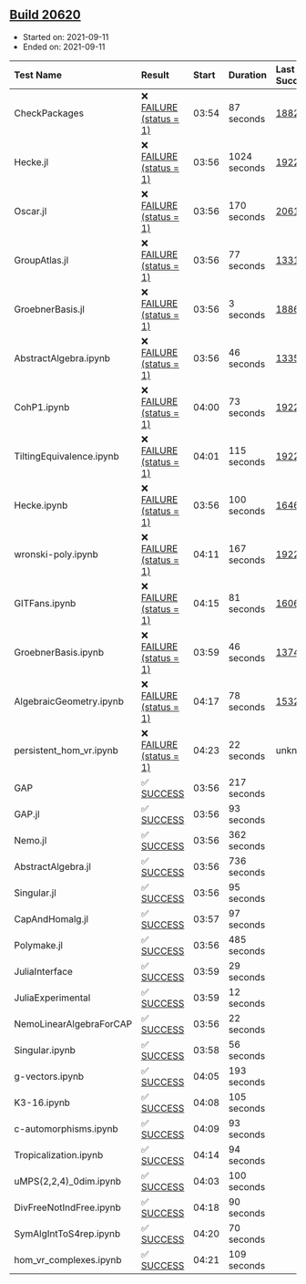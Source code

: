 ## [Build 20620](https://oscarci.mathematik.uni-kl.de/job/oscar/20620/)

* Started on: 2021-09-11
* Ended on: 2021-09-11

| Test Name    | Result | Start | Duration | Last Success | First Failure |
|:-------------|:-------|:------|:---------|:-------------|:--------------|
| CheckPackages | ❌ [FAILURE (status = 1)](https://oscarci.mathematik.uni-kl.de/job/oscar/20620/artifact/logs/build-20620/CheckPackages.log) | 03:54 | 87 seconds | [18822](https://oscarci.mathematik.uni-kl.de/job/oscar/18822/) | [18823](https://oscarci.mathematik.uni-kl.de/job/oscar/18823/) |
| Hecke.jl | ❌ [FAILURE (status = 1)](https://oscarci.mathematik.uni-kl.de/job/oscar/20620/artifact/logs/build-20620/Hecke.jl.log) | 03:56 | 1024 seconds | [19222](https://oscarci.mathematik.uni-kl.de/job/oscar/19222/) | [20152](https://oscarci.mathematik.uni-kl.de/job/oscar/20152/) |
| Oscar.jl | ❌ [FAILURE (status = 1)](https://oscarci.mathematik.uni-kl.de/job/oscar/20620/artifact/logs/build-20620/Oscar.jl.log) | 03:56 | 170 seconds | [20613](https://oscarci.mathematik.uni-kl.de/job/oscar/20613/) | [20614](https://oscarci.mathematik.uni-kl.de/job/oscar/20614/) |
| GroupAtlas.jl | ❌ [FAILURE (status = 1)](https://oscarci.mathematik.uni-kl.de/job/oscar/20620/artifact/logs/build-20620/GroupAtlas.jl.log) | 03:56 | 77 seconds | [13311](https://oscarci.mathematik.uni-kl.de/job/oscar/13311/) | [13312](https://oscarci.mathematik.uni-kl.de/job/oscar/13312/) |
| GroebnerBasis.jl | ❌ [FAILURE (status = 1)](https://oscarci.mathematik.uni-kl.de/job/oscar/20620/artifact/logs/build-20620/GroebnerBasis.jl.log) | 03:56 | 3 seconds | [18864](https://oscarci.mathematik.uni-kl.de/job/oscar/18864/) | [18865](https://oscarci.mathematik.uni-kl.de/job/oscar/18865/) |
| AbstractAlgebra.ipynb | ❌ [FAILURE (status = 1)](https://oscarci.mathematik.uni-kl.de/job/oscar/20620/artifact/logs/build-20620/AbstractAlgebra.ipynb.log) | 03:56 | 46 seconds | [13355](https://oscarci.mathematik.uni-kl.de/job/oscar/13355/) | [13356](https://oscarci.mathematik.uni-kl.de/job/oscar/13356/) |
| CohP1.ipynb | ❌ [FAILURE (status = 1)](https://oscarci.mathematik.uni-kl.de/job/oscar/20620/artifact/logs/build-20620/CohP1.ipynb.log) | 04:00 | 73 seconds | [19222](https://oscarci.mathematik.uni-kl.de/job/oscar/19222/) | [20152](https://oscarci.mathematik.uni-kl.de/job/oscar/20152/) |
| TiltingEquivalence.ipynb | ❌ [FAILURE (status = 1)](https://oscarci.mathematik.uni-kl.de/job/oscar/20620/artifact/logs/build-20620/TiltingEquivalence.ipynb.log) | 04:01 | 115 seconds | [19222](https://oscarci.mathematik.uni-kl.de/job/oscar/19222/) | [20152](https://oscarci.mathematik.uni-kl.de/job/oscar/20152/) |
| Hecke.ipynb | ❌ [FAILURE (status = 1)](https://oscarci.mathematik.uni-kl.de/job/oscar/20620/artifact/logs/build-20620/Hecke.ipynb.log) | 03:56 | 100 seconds | [16463](https://oscarci.mathematik.uni-kl.de/job/oscar/16463/) | [16464](https://oscarci.mathematik.uni-kl.de/job/oscar/16464/) |
| wronski-poly.ipynb | ❌ [FAILURE (status = 1)](https://oscarci.mathematik.uni-kl.de/job/oscar/20620/artifact/logs/build-20620/wronski-poly.ipynb.log) | 04:11 | 167 seconds | [19222](https://oscarci.mathematik.uni-kl.de/job/oscar/19222/) | [20152](https://oscarci.mathematik.uni-kl.de/job/oscar/20152/) |
| GITFans.ipynb | ❌ [FAILURE (status = 1)](https://oscarci.mathematik.uni-kl.de/job/oscar/20620/artifact/logs/build-20620/GITFans.ipynb.log) | 04:15 | 81 seconds | [16068](https://oscarci.mathematik.uni-kl.de/job/oscar/16068/) | [16069](https://oscarci.mathematik.uni-kl.de/job/oscar/16069/) |
| GroebnerBasis.ipynb | ❌ [FAILURE (status = 1)](https://oscarci.mathematik.uni-kl.de/job/oscar/20620/artifact/logs/build-20620/GroebnerBasis.ipynb.log) | 03:59 | 46 seconds | [13748](https://oscarci.mathematik.uni-kl.de/job/oscar/13748/) | [13749](https://oscarci.mathematik.uni-kl.de/job/oscar/13749/) |
| AlgebraicGeometry.ipynb | ❌ [FAILURE (status = 1)](https://oscarci.mathematik.uni-kl.de/job/oscar/20620/artifact/logs/build-20620/AlgebraicGeometry.ipynb.log) | 04:17 | 78 seconds | [15322](https://oscarci.mathematik.uni-kl.de/job/oscar/15322/) | [15323](https://oscarci.mathematik.uni-kl.de/job/oscar/15323/) |
| persistent_hom_vr.ipynb | ❌ [FAILURE (status = 1)](https://oscarci.mathematik.uni-kl.de/job/oscar/20620/artifact/logs/build-20620/persistent_hom_vr.ipynb.log) | 04:23 | 22 seconds | unknown | unknown |
| GAP | ✅ [SUCCESS](https://oscarci.mathematik.uni-kl.de/job/oscar/20620/artifact/logs/build-20620/GAP.log) | 03:56 | 217 seconds |  |  |
| GAP.jl | ✅ [SUCCESS](https://oscarci.mathematik.uni-kl.de/job/oscar/20620/artifact/logs/build-20620/GAP.jl.log) | 03:56 | 93 seconds |  |  |
| Nemo.jl | ✅ [SUCCESS](https://oscarci.mathematik.uni-kl.de/job/oscar/20620/artifact/logs/build-20620/Nemo.jl.log) | 03:56 | 362 seconds |  |  |
| AbstractAlgebra.jl | ✅ [SUCCESS](https://oscarci.mathematik.uni-kl.de/job/oscar/20620/artifact/logs/build-20620/AbstractAlgebra.jl.log) | 03:56 | 736 seconds |  |  |
| Singular.jl | ✅ [SUCCESS](https://oscarci.mathematik.uni-kl.de/job/oscar/20620/artifact/logs/build-20620/Singular.jl.log) | 03:56 | 95 seconds |  |  |
| CapAndHomalg.jl | ✅ [SUCCESS](https://oscarci.mathematik.uni-kl.de/job/oscar/20620/artifact/logs/build-20620/CapAndHomalg.jl.log) | 03:57 | 97 seconds |  |  |
| Polymake.jl | ✅ [SUCCESS](https://oscarci.mathematik.uni-kl.de/job/oscar/20620/artifact/logs/build-20620/Polymake.jl.log) | 03:56 | 485 seconds |  |  |
| JuliaInterface | ✅ [SUCCESS](https://oscarci.mathematik.uni-kl.de/job/oscar/20620/artifact/logs/build-20620/JuliaInterface.log) | 03:59 | 29 seconds |  |  |
| JuliaExperimental | ✅ [SUCCESS](https://oscarci.mathematik.uni-kl.de/job/oscar/20620/artifact/logs/build-20620/JuliaExperimental.log) | 03:59 | 12 seconds |  |  |
| NemoLinearAlgebraForCAP | ✅ [SUCCESS](https://oscarci.mathematik.uni-kl.de/job/oscar/20620/artifact/logs/build-20620/NemoLinearAlgebraForCAP.log) | 03:56 | 22 seconds |  |  |
| Singular.ipynb | ✅ [SUCCESS](https://oscarci.mathematik.uni-kl.de/job/oscar/20620/artifact/logs/build-20620/Singular.ipynb.log) | 03:58 | 56 seconds |  |  |
| g-vectors.ipynb | ✅ [SUCCESS](https://oscarci.mathematik.uni-kl.de/job/oscar/20620/artifact/logs/build-20620/g-vectors.ipynb.log) | 04:05 | 193 seconds |  |  |
| K3-16.ipynb | ✅ [SUCCESS](https://oscarci.mathematik.uni-kl.de/job/oscar/20620/artifact/logs/build-20620/K3-16.ipynb.log) | 04:08 | 105 seconds |  |  |
| c-automorphisms.ipynb | ✅ [SUCCESS](https://oscarci.mathematik.uni-kl.de/job/oscar/20620/artifact/logs/build-20620/c-automorphisms.ipynb.log) | 04:09 | 93 seconds |  |  |
| Tropicalization.ipynb | ✅ [SUCCESS](https://oscarci.mathematik.uni-kl.de/job/oscar/20620/artifact/logs/build-20620/Tropicalization.ipynb.log) | 04:14 | 94 seconds |  |  |
| uMPS(2,2,4)_0dim.ipynb | ✅ [SUCCESS](https://oscarci.mathematik.uni-kl.de/job/oscar/20620/artifact/logs/build-20620/uMPS-2-2-4-_0dim.ipynb.log) | 04:03 | 100 seconds |  |  |
| DivFreeNotIndFree.ipynb | ✅ [SUCCESS](https://oscarci.mathematik.uni-kl.de/job/oscar/20620/artifact/logs/build-20620/DivFreeNotIndFree.ipynb.log) | 04:18 | 90 seconds |  |  |
| SymAlgIntToS4rep.ipynb | ✅ [SUCCESS](https://oscarci.mathematik.uni-kl.de/job/oscar/20620/artifact/logs/build-20620/SymAlgIntToS4rep.ipynb.log) | 04:20 | 70 seconds |  |  |
| hom_vr_complexes.ipynb | ✅ [SUCCESS](https://oscarci.mathematik.uni-kl.de/job/oscar/20620/artifact/logs/build-20620/hom_vr_complexes.ipynb.log) | 04:21 | 109 seconds |  |  |
